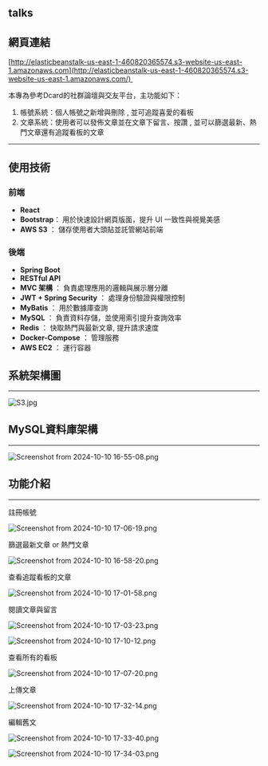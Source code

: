 ## talks


## 網頁連結

[http://elasticbeanstalk-us-east-1-460820365574.s3-website-us-east-1.amazonaws.com](http://elasticbeanstalk-us-east-1-460820365574.s3-website-us-east-1.amazonaws.com/) 

本專為參考Dcard的社群論壇與交友平台，主功能如下：

1. 帳號系統：個人帳號之新增與刪除 , 並可追蹤喜愛的看板
2. 文章系統：使用者可以發佈文章並在文章下留言、按讚 , 並可以篩選最新、熱門文章還有追蹤看板的文章

---

## 使用技術

### 前端

- **React**
- **Bootstrap**： 用於快速設計網頁版面，提升 UI 一致性與視覺美感
- **AWS S3** ： 儲存使用者大頭貼並託管網站前端

### 後端

- **Spring Boot**
- **RESTful API**
- **MVC 架構** ： 負責處理應用的邏輯與展示層分離
- **JWT + Spring Security** ： 處理身份驗證與權限控制
- **MyBatis** ： 用於數據庫查詢
- **MySQL** ： 負責資料存儲，並使用索引提升查詢效率
- **Redis** ： 快取熱門與最新文章, 提升請求速度
- **Docker-Compose** ： 管理服務
- **AWS EC2** ： 運行容器

## 系統架構圖

---

![S3.jpg](https://prod-files-secure.s3.us-west-2.amazonaws.com/32fb1fb1-a50c-42cb-9597-5faaf836bde8/314c1e6e-a839-42b3-b9ac-c7f09670266e/S3.jpg)

## **MySQL資料庫架構**

---

![Screenshot from 2024-10-10 16-55-08.png](https://prod-files-secure.s3.us-west-2.amazonaws.com/32fb1fb1-a50c-42cb-9597-5faaf836bde8/c8954461-127e-4d1e-a7ce-b78c7a8d2e96/addc9681-f565-4c8d-a30c-14aa34382230.png)

## **功能介紹**

---

註冊帳號

![Screenshot from 2024-10-10 17-06-19.png](https://prod-files-secure.s3.us-west-2.amazonaws.com/32fb1fb1-a50c-42cb-9597-5faaf836bde8/9bc0ff75-2f3c-48e3-aa66-11554042bf21/Screenshot_from_2024-10-10_17-06-19.png)

篩選最新文章  or 熱門文章

![Screenshot from 2024-10-10 16-58-20.png](https://prod-files-secure.s3.us-west-2.amazonaws.com/32fb1fb1-a50c-42cb-9597-5faaf836bde8/6d34247c-7f58-4e6d-afa5-af1a5acc8bf6/e2b7c6c0-cf95-4d7f-8655-6b6802dfe379.png)

查看追蹤看板的文章

![Screenshot from 2024-10-10 17-01-58.png](https://prod-files-secure.s3.us-west-2.amazonaws.com/32fb1fb1-a50c-42cb-9597-5faaf836bde8/52acdd18-c998-46b7-af47-2e33e5e30f2c/Screenshot_from_2024-10-10_17-01-58.png)

閱讀文章與留言

![Screenshot from 2024-10-10 17-03-23.png](https://prod-files-secure.s3.us-west-2.amazonaws.com/32fb1fb1-a50c-42cb-9597-5faaf836bde8/782d99ec-234f-4a3d-81f1-a30c065f3a59/Screenshot_from_2024-10-10_17-03-23.png)

![Screenshot from 2024-10-10 17-10-12.png](https://prod-files-secure.s3.us-west-2.amazonaws.com/32fb1fb1-a50c-42cb-9597-5faaf836bde8/623acdc3-80b4-46da-9f96-cac17d32a1d5/Screenshot_from_2024-10-10_17-10-12.png)

查看所有的看板

![Screenshot from 2024-10-10 17-07-20.png](https://prod-files-secure.s3.us-west-2.amazonaws.com/32fb1fb1-a50c-42cb-9597-5faaf836bde8/8c8f5585-b334-4a8a-9cf9-aac98acb700a/Screenshot_from_2024-10-10_17-07-20.png)

上傳文章

![Screenshot from 2024-10-10 17-32-14.png](https://prod-files-secure.s3.us-west-2.amazonaws.com/32fb1fb1-a50c-42cb-9597-5faaf836bde8/8ab36223-f784-4021-8a55-88ca0003544d/Screenshot_from_2024-10-10_17-32-14.png)

編輯舊文

![Screenshot from 2024-10-10 17-33-40.png](https://prod-files-secure.s3.us-west-2.amazonaws.com/32fb1fb1-a50c-42cb-9597-5faaf836bde8/a90ee63a-bb12-4e3d-8c39-8280ff85b77a/Screenshot_from_2024-10-10_17-33-40.png)

![Screenshot from 2024-10-10 17-34-03.png](https://prod-files-secure.s3.us-west-2.amazonaws.com/32fb1fb1-a50c-42cb-9597-5faaf836bde8/67b12914-13c5-4244-9246-0130776a24c0/Screenshot_from_2024-10-10_17-34-03.png)
